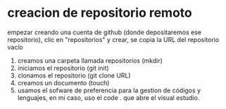 # creacion de repositorio remoto
empezar creando una cuenta de github (donde depositaremos ese repositorio), clic en "repositorios" y crear, se copia la URL del repositorio vacío 
1. creamos una carpeta llamada repositorios (mkdir)
2. iniciamos el repositorio (git init)
3. clonamos el repositorio (git clone URL)
4. creamos un documento (touch)
5. usamos el sofware de preferencia para la gestion de códigos y lenguajes, en mi caso, uso el code . que abre el visual estudio.